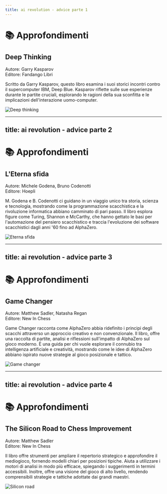 ```yaml
---
title: ai revolution - advice parte 1
---
```


# 📚 Approfondimenti 

<div class="grid grid-cols-2 gap-8">
  <div class="mt-4">
    <h2 class="text-xl font-semibold text-gray-500">Deep Thinking</h2>
    <p class="mt-2 text-sm text-gray-400">
      <span class="font-semibold">Autore:</span> Garry Kasparov<br>
      <span class="font-semibold">Editore:</span> Fandango Libri
    </p>
    <p class="mt-4 text-base text-gray-600">
      Scritto da Garry Kasparov, questo libro esamina i suoi storici incontri contro il supercomputer IBM, Deep Blue.
      Kasparov riflette sulle sue esperienze durante le partite cruciali, esplorando le ragioni della sua sconfitta e le implicazioni dell'interazione uomo-computer.
    </p>
  </div>
  <div class="flex justify-center mt-4">
    <img src="../images/deep-thinking.jpg" alt="Deep thinking" 
      class="max-w-[250px] h-auto rounded-lg shadow-md border border-gray-300" />
  </div>
</div>

<Footer />

---
title: ai revolution - advice parte 2
---

# 📚 Approfondimenti 

<div class="grid grid-cols-2 gap-8">
  <div class="mt-4">
    <h2 class="text-xl font-semibold text-gray-500">L'Eterna sfida</h2>
    <p class="mt-2 text-sm text-gray-400">
      <span class="font-semibold">Autore:</span> Michele Godena, Bruno Codenotti<br>
      <span class="font-semibold">Editore:</span> Hoepli
    </p>
    <p class="mt-4 text-base text-gray-600">
      M. Godena e B. Codenotti ci guidano in un viaggio unico tra storia, scienza e tecnologia, mostrando come la programmazione scacchistica e la rivoluzione informatica abbiano camminato di pari passo. Il libro esplora figure come Turing, Shannon e McCarthy, che hanno gettato le basi per l'automazione del pensiero scacchistico e traccia l'evoluzione dei software scacchistici dagli anni '60 fino ad AlphaZero.
    </p>
  </div>
  <div class="flex justify-center mt-4">
    <img src="../images/eterna-sfida.jpg" alt="Eterna sfida" 
      class="max-w-[250px] h-auto rounded-lg shadow-md border border-gray-300" />
  </div>
</div>

<Footer />

---
title: ai revolution - advice parte 3
---

# 📚 Approfondimenti 

<div class="grid grid-cols-2 gap-8">
  <div class="mt-4">
    <h2 class="text-xl font-semibold text-gray-500">Game Changer</h2>
    <p class="mt-2 text-sm text-gray-400">
      <span class="font-semibold">Autore:</span> Matthew Sadler, Natasha Regan <br>
      <span class="font-semibold">Editore:</span> New In Chess
    </p>
    <p class="mt-4 text-base text-gray-600">
      Game Changer racconta come AlphaZero abbia ridefinito i principi degli scacchi attraverso un approccio creativo e non convenzionale. Il libro, offre una raccolta di partite, analisi e riflessioni sull'impatto di AlphaZero sul gioco moderno. È una guida per chi vuole esplorare il connubio tra intelligenza artificiale e creatività, mostrando come le idee di AlphaZero abbiano ispirato nuove strategie al gioco posizionale e tattico.
    </p>
  </div>
  <div class="flex justify-center mt-4">
    <img src="../images/game-changer.jpg" alt="Game changer" 
      class="max-w-[250px] h-auto rounded-lg shadow-md border border-gray-300" />
  </div>
</div>

<Footer />

---
title: ai revolution - advice parte 4
---

# 📚 Approfondimenti

<div class="grid grid-cols-2 gap-8">
  <div class="mt-4">
    <h2 class="text-xl font-semibold text-gray-500">The Silicon Road to Chess Improvement</h2>
    <p class="mt-2 text-sm text-gray-400">
      <span class="font-semibold">Autore:</span> Matthew Sadler <br>
      <span class="font-semibold">Editore:</span> New In Chess
    </p>
    <p class="mt-4 text-base text-gray-600">
       Il libro offre strumenti per ampliare il repertorio strategico e approfondire il mediogioco, fornendo modelli chiari per posizioni tipiche. Aiuta a utilizzare i motori di analisi in modo più efficace, spiegando i suggerimenti in termini accessibili. Inoltre, offre una visione del gioco di alto livello, rendendo comprensibili strategie e tattiche adottate dai grandi maestri.
    </p>
  </div>
  <div class="flex justify-center mt-4">
    <img src="../images/silicon-road.jpg" alt="Silicon road" 
      class="max-w-[250px] h-auto rounded-lg shadow-md border border-gray-300" />
  </div>
</div>

<Footer />